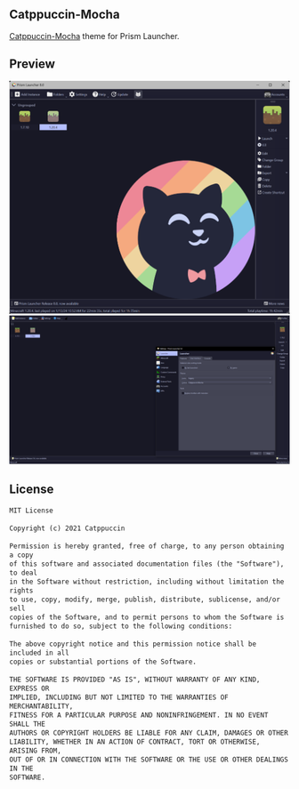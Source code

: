 <!--
SPDX-FileCopyrightText: 2022 Mqisty

SPDX-License-Identifier: CC0-1.0
-->

Catppuccin-Mocha
---
[Catppuccin-Mocha](https://github.com/catppuccin/catppuccin) theme for Prism Launcher.

## Preview
![Catppuccin-Mocha Preview](https://github.com/tiffylikecat/prismlauncherThemes/blob/main/catppuccin/preview/catppuccinMochaPreview.png)
![Catppuccin-Mocha Preview](preview.png)

## License
```
MIT License

Copyright (c) 2021 Catppuccin

Permission is hereby granted, free of charge, to any person obtaining a copy
of this software and associated documentation files (the "Software"), to deal
in the Software without restriction, including without limitation the rights
to use, copy, modify, merge, publish, distribute, sublicense, and/or sell
copies of the Software, and to permit persons to whom the Software is
furnished to do so, subject to the following conditions:

The above copyright notice and this permission notice shall be included in all
copies or substantial portions of the Software.

THE SOFTWARE IS PROVIDED "AS IS", WITHOUT WARRANTY OF ANY KIND, EXPRESS OR
IMPLIED, INCLUDING BUT NOT LIMITED TO THE WARRANTIES OF MERCHANTABILITY,
FITNESS FOR A PARTICULAR PURPOSE AND NONINFRINGEMENT. IN NO EVENT SHALL THE
AUTHORS OR COPYRIGHT HOLDERS BE LIABLE FOR ANY CLAIM, DAMAGES OR OTHER
LIABILITY, WHETHER IN AN ACTION OF CONTRACT, TORT OR OTHERWISE, ARISING FROM,
OUT OF OR IN CONNECTION WITH THE SOFTWARE OR THE USE OR OTHER DEALINGS IN THE
SOFTWARE.
```
